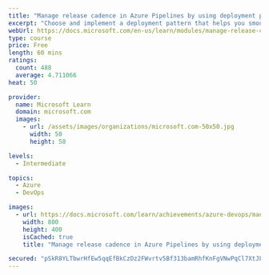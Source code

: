 ```yaml
---
title: "Manage release cadence in Azure Pipelines by using deployment patterns"
excerpt: "Choose and implement a deployment pattern that helps you smoothly roll out new application features to your users."
webUrl: https://docs.microsoft.com/en-us/learn/modules/manage-release-cadence/
type: course
price: Free
length: 60 mins
ratings:
  count: 488
  average: 4.711066
heat: 50

provider:
  name: Microsoft Learn
  domain: microsoft.com
  images:
    - url: /assets/images/organizations/microsoft.com-50x50.jpg
      width: 50
      height: 50

levels:
  - Intermediate

topics:
  - Azure
  - DevOps

images:
  - url: https://docs.microsoft.com/learn/achievements/azure-devops/manage-release-cadence-using-deployment-patterns-social.png
    width: 800
    height: 400
    isCached: true
    title: "Manage release cadence in Azure Pipelines by using deployment patterns"

secured: "pSkR8YLTbwrHfEw5qqEfBkCzDz2FWvrtv5Bf313bamRhfKnFgVNwPqCl7XtJLjyEpRaPsHR7GC+gORP2zPkQmORNlce+865HCgzQr7uj5D6khr1pksSVThhd/ZaqU9bj/0hXP7H//NFpCe1wDhrv2YZHx+rWMk9wNCbkIzMQckHq8KKudJXmVAUf+m9w4bgHl+01nfYZxwE6suUV9KLKKdR3IN0xSgDMxmP/93oy2OGOu1usfEYZ/GJnIRhQ7Ss2rpIE0HUMZ95NkeKXRDbD/FFI1U9EyU3vbi29kW1anL1j0mivt9PbEisqs5YyivkvLBam0hZXfhMbCiBxF1jT4E8VGAAtNJhu5LW8Pg9bpYstntjMxKPuPgUVm6Vd7rSJm0f1Rb25OtHADyG6JxpS7Q==;wbunllEcoNavZO7zPXR2Fg=="
---
```


